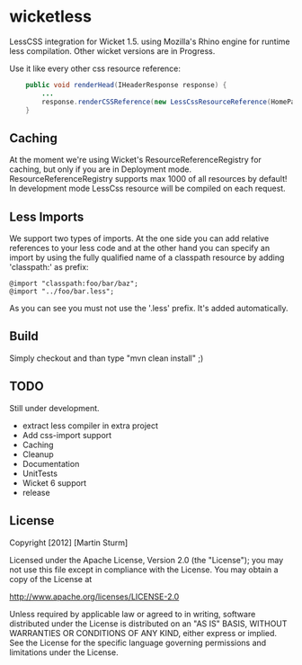 wicketless
==========

LessCSS integration for Wicket 1.5. using Mozilla's Rhino engine for runtime less compilation. Other wicket versions are in Progress.

Use it like every other css resource reference:
```java
	public void renderHead(IHeaderResponse response) {
		...
	    response.renderCSSReference(new LessCssResourceReference(HomePage.class, "HomePage.less"));
    }
```

Caching
----------
At the moment we're using Wicket's ResourceReferenceRegistry for caching, but only if you are in Deployment mode. ResourceReferenceRegistry supports max 1000 of all resources by default! In development mode LessCss resource will be compiled on each request.

Less Imports
----------
We support two types of imports. At the one side you can add relative references to your less code and at the other hand you can specify an import by using the fully qualified name of a classpath resource by adding 'classpath:' as prefix:

```lesscss
@import "classpath:foo/bar/baz";
@import "../foo/bar.less";
```

As you can see you must not use the '.less' prefix. It's added automatically.

Build
----------
Simply checkout and than type "mvn clean install" ;)

TODO
----------

Still under development. 
- extract less compiler in extra project
- Add css-import support
- Caching
- Cleanup
- Documentation
- UnitTests 
- Wicket 6 support
- release

License
----------

Copyright [2012] [Martin Sturm]

Licensed under the Apache License, Version 2.0 (the "License");
you may not use this file except in compliance with the License.
You may obtain a copy of the License at

   http://www.apache.org/licenses/LICENSE-2.0

Unless required by applicable law or agreed to in writing, software
distributed under the License is distributed on an "AS IS" BASIS,
WITHOUT WARRANTIES OR CONDITIONS OF ANY KIND, either express or implied.
See the License for the specific language governing permissions and
limitations under the License.

